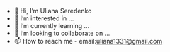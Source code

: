 - 👋 Hi, I’m Uliana Seredenko
- 👀 I’m interested in ...
- 🌱 I’m currently learning ...
- 💞️ I’m looking to collaborate on ...
- 📫 How to reach me - email:uliana1331@gmail.com

<!---
ulianasunny31/ulianasunny31 is a ✨ special ✨ repository because its `README.md` (this file) appears on your GitHub profile.
You can click the Preview link to take a look at your changes.
--->
